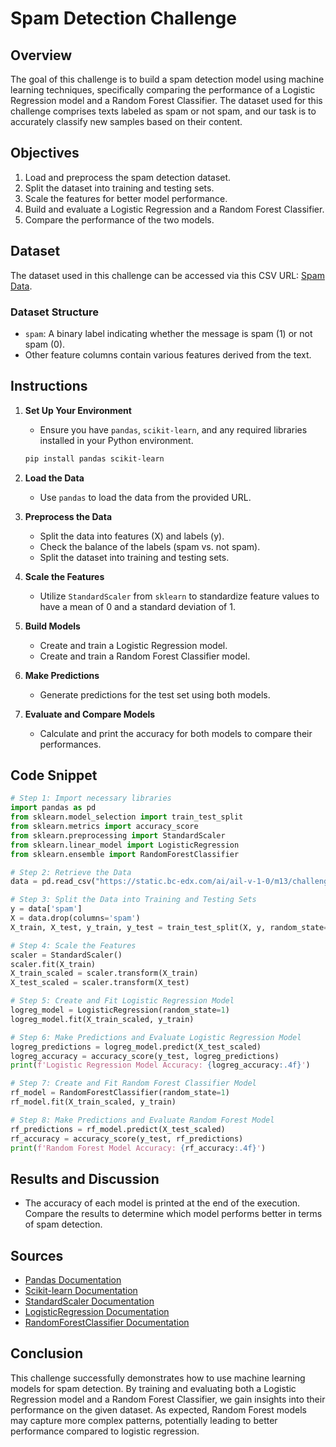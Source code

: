# Spam Detection Challenge

## Overview
The goal of this challenge is to build a spam detection model using machine learning techniques, specifically comparing the performance of a Logistic Regression model and a Random Forest Classifier. The dataset used for this challenge comprises texts labeled as spam or not spam, and our task is to accurately classify new samples based on their content.

## Objectives
1. Load and preprocess the spam detection dataset.
2. Split the dataset into training and testing sets.
3. Scale the features for better model performance.
4. Build and evaluate a Logistic Regression and a Random Forest Classifier.
5. Compare the performance of the two models.

## Dataset
The dataset used in this challenge can be accessed via this CSV URL: [Spam Data](https://static.bc-edx.com/ai/ail-v-1-0/m13/challenge/spam-data.csv).

### Dataset Structure
- `spam`: A binary label indicating whether the message is spam (1) or not spam (0).
- Other feature columns contain various features derived from the text.

## Instructions
1. **Set Up Your Environment**
   - Ensure you have `pandas`, `scikit-learn`, and any required libraries installed in your Python environment.

   ```bash
   pip install pandas scikit-learn
   ```

2. **Load the Data**
   - Use `pandas` to load the data from the provided URL.

3. **Preprocess the Data**
   - Split the data into features (X) and labels (y).
   - Check the balance of the labels (spam vs. not spam).
   - Split the dataset into training and testing sets.

4. **Scale the Features**
   - Utilize `StandardScaler` from `sklearn` to standardize feature values to have a mean of 0 and a standard deviation of 1.

5. **Build Models**
   - Create and train a Logistic Regression model.
   - Create and train a Random Forest Classifier model.

6. **Make Predictions**
   - Generate predictions for the test set using both models.

7. **Evaluate and Compare Models**
   - Calculate and print the accuracy for both models to compare their performances.

## Code Snippet

```python
# Step 1: Import necessary libraries
import pandas as pd
from sklearn.model_selection import train_test_split
from sklearn.metrics import accuracy_score
from sklearn.preprocessing import StandardScaler
from sklearn.linear_model import LogisticRegression
from sklearn.ensemble import RandomForestClassifier

# Step 2: Retrieve the Data
data = pd.read_csv("https://static.bc-edx.com/ai/ail-v-1-0/m13/challenge/spam-data.csv")

# Step 3: Split the Data into Training and Testing Sets
y = data['spam']
X = data.drop(columns='spam')
X_train, X_test, y_train, y_test = train_test_split(X, y, random_state=1)

# Step 4: Scale the Features
scaler = StandardScaler()
scaler.fit(X_train)
X_train_scaled = scaler.transform(X_train)
X_test_scaled = scaler.transform(X_test)

# Step 5: Create and Fit Logistic Regression Model
logreg_model = LogisticRegression(random_state=1)
logreg_model.fit(X_train_scaled, y_train)

# Step 6: Make Predictions and Evaluate Logistic Regression Model
logreg_predictions = logreg_model.predict(X_test_scaled)
logreg_accuracy = accuracy_score(y_test, logreg_predictions)
print(f'Logistic Regression Model Accuracy: {logreg_accuracy:.4f}')

# Step 7: Create and Fit Random Forest Classifier Model
rf_model = RandomForestClassifier(random_state=1)
rf_model.fit(X_train_scaled, y_train)

# Step 8: Make Predictions and Evaluate Random Forest Model
rf_predictions = rf_model.predict(X_test_scaled)
rf_accuracy = accuracy_score(y_test, rf_predictions)
print(f'Random Forest Model Accuracy: {rf_accuracy:.4f}')
```

## Results and Discussion
- The accuracy of each model is printed at the end of the execution. Compare the results to determine which model performs better in terms of spam detection.

## Sources
- [Pandas Documentation](https://pandas.pydata.org/pandas-docs/stable/)
- [Scikit-learn Documentation](https://scikit-learn.org/stable/user_guide.html)
- [StandardScaler Documentation](https://scikit-learn.org/stable/modules/generated/sklearn.preprocessing.StandardScaler.html)
- [LogisticRegression Documentation](https://scikit-learn.org/stable/modules/generated/sklearn.linear_model.LogisticRegression.html)
- [RandomForestClassifier Documentation](https://scikit-learn.org/stable/modules/generated/sklearn.ensemble.RandomForestClassifier.html)

## Conclusion
This challenge successfully demonstrates how to use machine learning models for spam detection. By training and evaluating both a Logistic Regression model and a Random Forest Classifier, we gain insights into their performance on the given dataset. As expected, Random Forest models may capture more complex patterns, potentially leading to better performance compared to logistic regression.
```